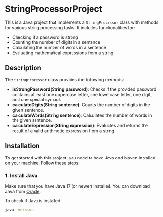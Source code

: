 # StringProcessorProject

This is a Java project that implements a `StringProcessor` class with methods for various string processing tasks. It includes functionalities for:
- Checking if a password is strong
- Counting the number of digits in a sentence
- Calculating the number of words in a sentence
- Evaluating mathematical expressions from a string

## Description
The `StringProcessor` class provides the following methods:

- **isStrongPassword(String password)**: Checks if the provided password contains at least one uppercase letter, one lowercase letter, one digit, and one special symbol.
- **calculateDigits(String sentence)**: Counts the number of digits in the given sentence.
- **calculateWords(String sentence)**: Calculates the number of words in the given sentence.
- **calculateExpression(String expression)**: Evaluates and returns the result of a valid arithmetic expression from a string.

## Installation

To get started with this project, you need to have Java and Maven installed on your machine. Follow these steps:

### 1. Install Java
Make sure that you have Java 17 (or newer) installed. You can download Java from [Oracle](https://www.oracle.com/java/technologies/javase-downloads.html).

To check if Java is installed:
```bash
java -version


